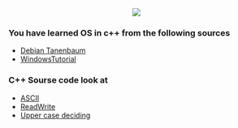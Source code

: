 <p align="center">
<img src="https://i.gyazo.com/4a3c9ad243b572e235d2ef8a318e4b26.png">
</p>


### You have learned OS in c++ from the following sources <br>

* [Debian Tanenbaum](https://github.com/VanHakobyan/OperatingSystemWithCPP/blob/master/Debian_Tanenbaum.pdf) <br> 
* [WindowsTutorial](https://github.com/VanHakobyan/OperatingSystemWithCPP/blob/master/WindowsTutorial.docx) <br> 

### C++ Sourse code look at

* [ASCII](https://github.com/VanHakobyan/OperatingSystemWithCPP/blob/master/Masiv10Symbol/ASCII/Source.cpp) <br>
* [ReadWrite](https://github.com/VanHakobyan/OperatingSystemWithCPP/blob/master/Masiv10Symbol/ReadWrite/Source.cpp) <br>
* [Upper case deciding](https://github.com/VanHakobyan/OperatingSystemWithCPP/blob/master/24_02_17/CreateFileUpper/Source.cpp) <br>
